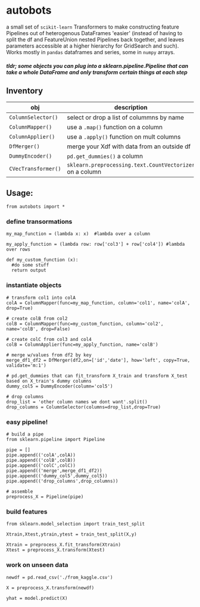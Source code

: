 # autobots
a small set of `scikit-learn` Transformers to make constructing feature Pipelines out of heterogenous DataFrames 'easier' (instead of having to split the df and FeatureUnion nested Pipelines back together, and leaves parameters accessible at a higher hierarchy for GridSearch and such).  Works mostly in `pandas` dataframes and series, some in `numpy` arrays.

##### tldr; some objects you can plug into a sklearn.pipeline.Pipeline that can take a whole DataFrame and only transform certain things at each step


## Inventory
| obj | description |
|----|----|
`ColumnSelector()`  |  select or drop a list of colummns by name
`ColumnMapper()`  | use a `.map()` function on a column
`ColumnApplier()`  | use a `.apply()` function on mult columns
`DfMerger()`  |  merge your Xdf with data from an outside df
`DummyEncoder()`  | `pd.get_dummies()` a column
`CVecTransformer()` | `sklearn.preprocessing.text.CountVectorizer` on a column

## Usage:
`from autobots import *`


### define transormations
```
my_map_function = (lambda x: x)  #lambda over a column

my_apply_function = (lambda row: row['col3'] + row['col4']) #lambda over rows

def my_custom_function (x):
  #do some stuff
  return output
```

### instantiate objects
```
# transform col1 into colA
colA = ColumnMapper(func=my_map_function, column='col1', name='colA', drop=True)

# create colB from col2
colB = ColumnMapper(func=my_custom_function, column='col2', name='colB', drop=False)

# create colC from col3 and col4
colB = ColumnApplier(func=my_apply_function, name='colB')

# merge w/values from df2 by key
merge_df1_df2 = DfMerger(df2,on=['id','date'], how='left', copy=True, validate='m:1')

# pd.get_dummies that can fit_transform X_train and transform X_test based on X_train's dummy columns
dummy_col5 = DummyEncoder(column='col5')

# drop columns
drop_list = 'other column names we dont want'.split()
drop_columns = ColumnSelector(columns=drop_list,drop=True)

```

### easy pipeline!
```
# build a pipe
from sklearn.pipeline import Pipeline

pipe = []
pipe.append(('colA',colA))
pipe.append(('colB',colB))
pipe.append(('colC',colC))
pipe.append(('merge',merge_df1_df2))
pipe.append(('dummy_col5',dummy_col5))
pipe.append(('drop_columns',drop_columns))

# assemble
preprocess_X = Pipeline(pipe)
```
 
### build features
```
from sklearn.model_selection import train_test_split

Xtrain,Xtest,ytrain,ytest = train_test_split(X,y)

Xtrain = preprocess_X.fit_transform(Xtrain)
Xtest = preprocess_X.transform(Xtest)
```

### work on unseen data
```
newdf = pd.read_csv('./from_kaggle.csv')

X = preprocess_X.transform(newdf)

yhat = model.predict(X)
```
